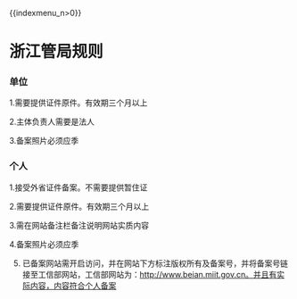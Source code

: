 {{indexmenu_n>0}}

# 浙江管局规则

### 单位

1.需要提供证件原件。有效期三个月以上                                                                                                              

2.主体负责人需要是法人                                                                                                                                               

3.备案照片必须应季

### 个人

1.接受外省证件备案。不需要提供暂住证                                                                                          

2.需要提供证件原件。有效期三个月以上                                                                                                                        

3.需在网站备注栏备注说明网站实质内容                                                                                     

4.备案照片必须应季                                                                                                  

5. 已备案网站需开启访问，并在网站下方标注版权所有及备案号，并将备案号链接至工信部网站，工信部网站为：http://www.beian.miit.gov.cn。并且有实际内容，内容符合个人备案